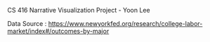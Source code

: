 CS 416 Narrative Visualization Project - Yoon Lee

Data Source : https://www.newyorkfed.org/research/college-labor-market/index#/outcomes-by-major
